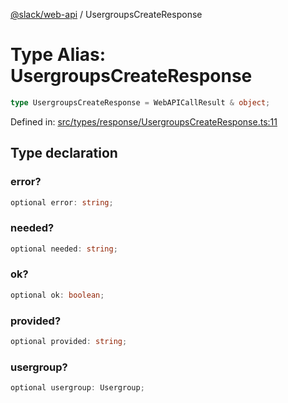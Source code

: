 [@slack/web-api](../index.md) / UsergroupsCreateResponse

# Type Alias: UsergroupsCreateResponse

```ts
type UsergroupsCreateResponse = WebAPICallResult & object;
```

Defined in: [src/types/response/UsergroupsCreateResponse.ts:11](https://github.com/slackapi/node-slack-sdk/blob/main/packages/web-api/src/types/response/UsergroupsCreateResponse.ts#L11)

## Type declaration

### error?

```ts
optional error: string;
```

### needed?

```ts
optional needed: string;
```

### ok?

```ts
optional ok: boolean;
```

### provided?

```ts
optional provided: string;
```

### usergroup?

```ts
optional usergroup: Usergroup;
```
